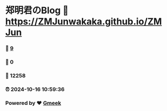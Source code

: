 # 郑明君のBlog :link: https://ZMJunwakaka.github.io/ZMJun 
### :page_facing_up: [9](https://ZMJunwakaka.github.io/ZMJun/tag.html) 
### :speech_balloon: 0 
### :hibiscus: 12258 
### :alarm_clock: 2024-10-16 10:59:36 
### Powered by :heart: [Gmeek](https://github.com/Meekdai/Gmeek)

